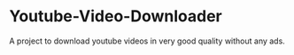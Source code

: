 # Youtube-Video-Downloader
 A project to download youtube videos in very good quality without any ads. 
